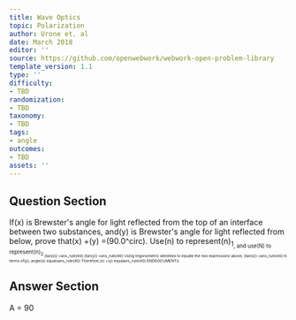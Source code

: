 ```yaml
---
title: Wave Optics
topic: Polarization
author: Urone et. al
date: March 2018
editor: ''
source: https://github.com/openwebwork/webwork-open-problem-library
template_version: 1.1
type: ''
difficulty:
- TBD
randomization:
- TBD
taxonomy:
- TBD
tags:
- angle
outcomes:
- TBD
assets: ''
---
```


## Question Section 

If(x) is Brewster's angle for light reflected from the top of an interface between two substances, and(y) is Brewster's angle for light reflected from below, prove that(x) +(y) =(90.0^circ).
Use(n) to represent(n)<sub>1<sub>, and use(N) to represent(n)<sub>2<sub>
(tan(x)) =ans_rule(40)
(tan(y)) =ans_rule(40)
Using trigonometric identities to equate the two expressions above;
(tan(x)) =ans_rule(40)
In terms of(y), angle(x) equalsans_rule(40)
Therefore,(x) +(y) equalans_rule(40)
ENDDOCUMENT()



## Answer Section

A = 90